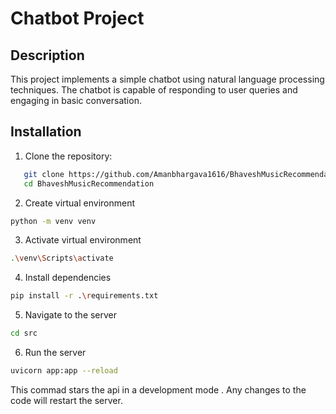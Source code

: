 # Chatbot Project

## Description
This project implements a simple chatbot using natural language processing techniques. The chatbot is capable of responding to user queries and engaging in basic conversation.


## Installation
1. Clone the repository: 
```bash 
   git clone https://github.com/Amanbhargava1616/BhaveshMusicRecommendation.git
   cd BhaveshMusicRecommendation
   ```
2. Create virtual environment

```bash
python -m venv venv


```

3. Activate virtual environment

```bash
.\venv\Scripts\activate
```

4. Install dependencies
```bash
pip install -r .\requirements.txt
```

5. Navigate to the server
```bash
cd src
````
6. Run the server
```bash
uvicorn app:app --reload
```
This commad stars the api in a development mode . Any changes to the code will restart the server.
